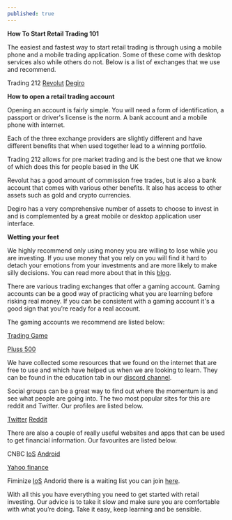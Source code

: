 ```yaml
---
published: true
---
```

**How To Start Retail Trading 101**

The easiest and fastest way to start retail trading is through using a mobile phone and a mobile trading application. Some of these come with desktop services also while others do not. Below is a list of exchanges that we use and recommend. 


Trading 212 
[Revolut](https://revolut.com/referral/benaqtbc!MASC)
[Degiro](https://www.degiro.co.uk/member-get-member/start-trading?id=E130DFA9&amp;utm_source=mgm)


**How to open a retail trading account** 

Opening an account is fairly simple. You will need a form of identification, a passport or driver's license is the norm. A bank account and a mobile phone with internet. 

Each of the three exchange providers are slightly different and have different benefits that when used together lead to a winning portfolio.

Trading 212 allows for pre market trading and is the best one that we know of which does this for people based in the UK

Revolut has a good amount of commission free trades, but is also a bank account that comes with various other benefits. It also has access to other assets such as gold and crypto  currencies. 

Degiro has a very comprehensive number of assets to choose to invest in and is complemented by a great mobile or desktop application user interface.


**Wetting your feet**

We highly recommend only using money you are willing to lose while you are investing. If you use money that you rely on you will find it hard to detach your emotions from your investments and are more likely to make silly decisions. You can read more about that in this [blog](https://vencoinvesting.me/Trading-Psychology).

There are various trading exchanges that offer a gaming account. Gaming accounts can be a good way of practicing what you are learning before risking real money. If you can be consistent with a gaming account it's a good sign that you’re ready for a real account. 

The gaming accounts we recommend are listed below:

[Trading Game](https://tradinggame.com/)

[Pluss 500](https://www.plus500.com/refer-friend?rut=h8PD43j-9dcCVPPfHr_f22TPG3LO1DmxQ_bd7m79uZ2RkQJ7e7DyFEnD1DUKJSu8-Jcjt0hImQuGYYK2fLRcFjWmynd5Tu3k47DDwJFpSFU1)

We have collected some resources that we found on the internet that are free to use and which have helped us when we are looking to learn. They can be found in the education tab in our [discord channel](https://discord.gg/MkGEayBF).


Social groups can be a great way to find out where the momentum is and see what people are going into. The two most popular sites for this are reddit and Twitter. Our profiles are listed below. 

[Twitter](https://twitter.com/VencoInvesting)
[Reddit](https://www.reddit.com/user/VencoInvesting)


There are also a couple of really useful websites and apps that can be used to get financial information. Our favourites are listed below.

CNBC
[IoS]([https://apps.apple.com/gb/app/cnbc-stock-market-business/id398018310])
[Android](https://play.google.com/store/apps/details?id=com.cnbc.client&hl=en)

[Yahoo finance](https://uk.finance.yahoo.com/)

Fiminize 
[IoS](https://itunes.apple.com/gb/app/finimize-finance-simplified/id1335577505?mt=8)
Andorid there is a waiting list you can join [here](https://finimize.typeform.com/to/fiCCFe).

With all this you have everything you need to get started with retail investing. Our advice is to take it slow and make sure you are comfortable with what you’re doing. Take it easy, keep learning and be sensible.
